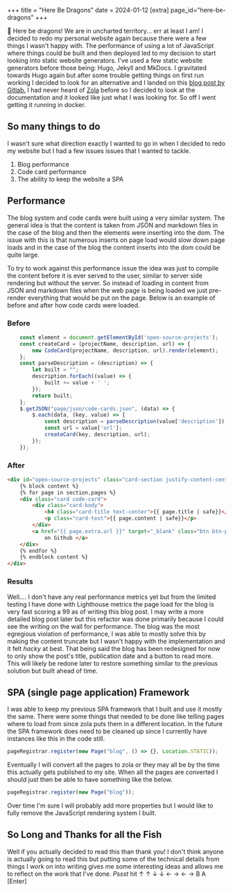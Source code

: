 +++
title = "Here Be Dragons"
date = 2024-01-12
[extra]
page_id="here-be-dragons"
+++

:dragon: Here be dragons! We are in uncharted territory... err at least I am! I decided to redo my personal website again because there were a few things I wasn't happy with. The performance of using a lot of JavaScript where things could be built and then deployed led to my decision to start looking into static website generators. I've used a few static website generators before those being: Hugo, Jekyll and MkDocs. I gravitated towards Hugo again but after some trouble getting things on first run working I decided to look for an alternative and I landed on this [blog post by Gitlab.](https://about.gitlab.com/blog/2022/04/18/comparing-static-site-generators/) I had never heard of [Zola](https://www.getzola.org/) before so I decided to look at the documentation and it looked like just what I was looking for. So off I went getting it running in docker.

## So many things to do

I wasn't sure what direction exactly I wanted to go in when I decided to redo my website but I had a few issues issues that I wanted to tackle.

1. Blog performance
2. Code card performance
3. The ability to keep the website a SPA 

## Performance

The blog system and code cards were built using a very similar system. The general idea is that the content is taken from JSON and markdown files in the case of the blog and then the elements were inserting into the dom. The issue with this is that numerous inserts on page load would slow down page loads and in the case of the blog the content inserts into the dom could be quite large.

To try to work against this performance issue the idea was just to compile the content before it is ever served to the user, similar to server side rendering but without the server. So instead of loading in content from JSON and markdown files when the web page is being loaded we just pre-render everything that would be put on the page. Below is an example of before and after how code cards were loaded.

### Before

```javascript
	const element = document.getElementById('open-source-projects');
	const createCard = (projectName, description, url) => {
		new CodeCard(projectName, description, url).render(element);
	};
	const parseDescription = (description) => {
		let built = "";
		description.forEach((value) => {
			built += value + ' ';	
		});
		return built;
	};
	$.getJSON("page/json/code-cards.json", (data) => {
		$.each(data, (key, value) => {
			const description = parseDescription(value['description']);
			const url = value['url'];
			createCard(key, description, url);
		});
	});
```

### After

```html
<div id="open-source-projects" class="card-section justify-content-center row">
	{% block content %}
	{% for page in section.pages %}
	<div class="card code-card">
		<div class="card-body">
			<h4 class="card-title text-center">{{ page.title | safe}}</h4>
			<p class="card-text">{{ page.content | safe}}</p>
		</div>
		<a href="{{ page.extra.url }}" target="_blank" class="btn btn-primary font"> <i class="fab fa-github"></i> View
			on Github </a>
	</div>
	{% endfor %}
	{% endblock content %}
</div>
```

### Results

Well.... I don't have any real performance metrics yet but from the limited testing I have done with Lighthouse metrics the page load for the blog is very fast scoring a 99 as of writing this blog post. I may write a more detailed blog post later but this refactor was done primarily because I could see the writing on the wall for performance. The blog was the most egregious violation of performance, I was able to mostly solve this by making the content truncate but I wasn't happy with the implementation and it felt *hacky* at best. That being said the blog has been redesigned for now to only show the post's title, publication date and a button to read more. This will likely be redone later to restore something similar to the previous solution but built ahead of time.

## SPA (single page application) Framework

I was able to keep my previous SPA framework that I built and use it mostly the same. There were some things that needed to be done like telling pages where to load from since zola puts them in a different location. In the future the SPA framework does need to be cleaned up since I currently have instances like this in the code still.

```javascript
pageRegistrar.register(new Page("blog", () => {}, Location.STATIC));
```

Eventually I will convert all the pages to zola or they may all be by the time this actually gets published to my site. When all the pages are converted I should just then be able to have something like the below.

```javascript
pageRegistrar.register(new Page("blog"));
```

Over time I'm sure I will probably add more properties but I would like to fully remove the JavaScript rendering system I built.

## So Long and Thanks for all the Fish

Well if you actually decided to read this than thank you! I don't think anyone is actually going to read this but putting some of the technical details from things I work on into writing gives me some interesting ideas and allows me to reflect on the work that I've done. *Pssst* hit ↑ ↑ ↓ ↓ ← → ← → B A [Enter]